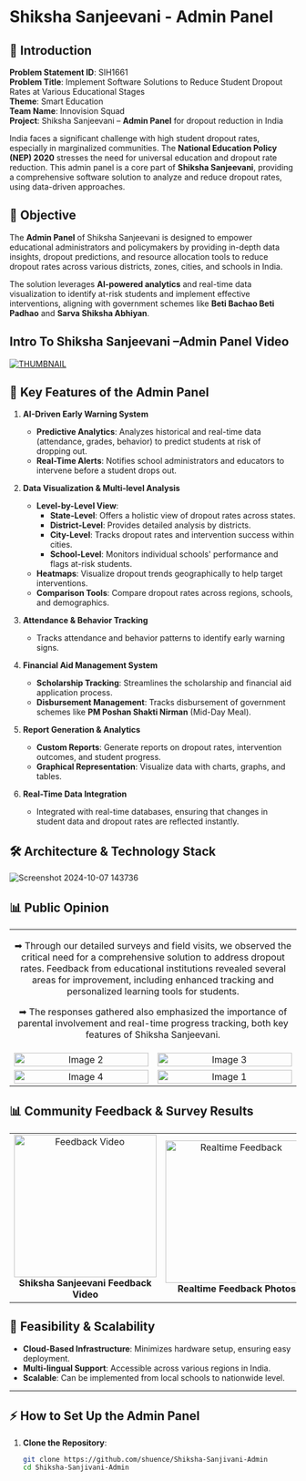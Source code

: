 # **Shiksha Sanjeevani - Admin Panel**

## 📝 **Introduction**

**Problem Statement ID**: SIH1661  
**Problem Title**: Implement Software Solutions to Reduce Student Dropout Rates at Various Educational Stages  
**Theme**: Smart Education  
**Team Name**: Innovision Squad  
**Project**: Shiksha Sanjeevani – **Admin Panel** for dropout reduction in India

India faces a significant challenge with high student dropout rates, especially in marginalized communities. The **National Education Policy (NEP) 2020** stresses the need for universal education and dropout rate reduction. This admin panel is a core part of **Shiksha Sanjeevani**, providing a comprehensive software solution to analyze and reduce dropout rates, using data-driven approaches.

## 🎯 **Objective**

The **Admin Panel** of Shiksha Sanjeevani is designed to empower educational administrators and policymakers by providing in-depth data insights, dropout predictions, and resource allocation tools to reduce dropout rates across various districts, zones, cities, and schools in India.

The solution leverages **AI-powered analytics** and real-time data visualization to identify at-risk students and implement effective interventions, aligning with government schemes like **Beti Bachao Beti Padhao** and **Sarva Shiksha Abhiyan**.

## Intro To Shiksha Sanjeevani –Admin Panel Video

[![THUMBNAIL](https://github.com/user-attachments/assets/cffd8845-4fdc-49a3-83bf-d885f5dd2586)](https://www.youtube.com/watch?v=cYP71cEpH60)


## 🚀 **Key Features of the Admin Panel**

1. **AI-Driven Early Warning System**  
   - **Predictive Analytics**: Analyzes historical and real-time data (attendance, grades, behavior) to predict students at risk of dropping out.
   - **Real-Time Alerts**: Notifies school administrators and educators to intervene before a student drops out.
  
2. **Data Visualization & Multi-level Analysis**  
   - **Level-by-Level View**: 
     - **State-Level**: Offers a holistic view of dropout rates across states.
     - **District-Level**: Provides detailed analysis by districts.
     - **City-Level**: Tracks dropout rates and intervention success within cities.
     - **School-Level**: Monitors individual schools' performance and flags at-risk students.
   - **Heatmaps**: Visualize dropout trends geographically to help target interventions.
   - **Comparison Tools**: Compare dropout rates across regions, schools, and demographics.

3. **Attendance & Behavior Tracking**  
   - Tracks attendance and behavior patterns to identify early warning signs.

4. **Financial Aid Management System**  
   - **Scholarship Tracking**: Streamlines the scholarship and financial aid application process.
   - **Disbursement Management**: Tracks disbursement of government schemes like **PM Poshan Shakti Nirman** (Mid-Day Meal).

5. **Report Generation & Analytics**  
   - **Custom Reports**: Generate reports on dropout rates, intervention outcomes, and student progress.
   - **Graphical Representation**: Visualize data with charts, graphs, and tables.

6. **Real-Time Data Integration**  
   - Integrated with real-time databases, ensuring that changes in student data and dropout rates are reflected instantly.

## 🛠️ **Architecture & Technology Stack**

![Screenshot 2024-10-07 143736](https://github.com/user-attachments/assets/70ace467-61b4-4875-a57b-82ab71c1b155)

## 📊 Public Opinion

<table style="width: 100%; border-collapse: collapse;">
  <tr>
    <td colspan="2" style="text-align: center;">
      <p>➡ Through our detailed surveys and field visits, we observed the critical need for a comprehensive solution to address dropout rates. Feedback from educational institutions revealed several areas for improvement, including enhanced tracking and personalized learning tools for students.</p>
      <p>➡ The responses gathered also emphasized the importance of parental involvement and real-time progress tracking, both key features of Shiksha Sanjeevani.</p>
    </td>
  </tr>
  <tr>
    <td style="width: 50%; text-align: center;">
      <img src="https://i.ibb.co/GtVwpT6/Screenshot-2024-10-07-200258.png" alt="Image 2" style="width: 100%; height: auto;">
    </td>
    <td style="width: 50%; text-align: center;">
      <img src="https://i.ibb.co/tLBZTsy/Screenshot-2024-10-07-200311.png" alt="Image 3" style="width: 100%; height: auto;">  
    </td>
  </tr>
  <tr>
    <td style="width: 50%; text-align: center;">
      <img src="https://i.ibb.co/28HRXj1/Screenshot-2024-10-07-200317.png" alt="Image 4" style="width: 100%; height: auto;">
    </td>
    <td style="width: 50%; text-align: center;">
      <img src="https://i.ibb.co/LtpmfHM/Screenshot-2024-10-07-200323.png" alt="Image 1" style="width: 100%; height: auto;">
    </td>
  </tr>
</table>








## 📊 Community Feedback & Survey Results

<table>
  <tr>
    <td align="center">
      <a href="https://youtu.be/gYjR6zsZcd0" target="_blank">
        <img src="https://i.postimg.cc/vHQ7NSf2/image.png" alt="Feedback Video" width="250">
      </a>
      <br>
      <b>Shiksha Sanjeevani Feedback Video</b>
    </td>
    <td align="center">
      <a href="https://photos.app.goo.gl/x91E3NJ3JcX94yoM6" target="_blank">
        <img src="https://i.postimg.cc/Pq2jnqqv/IMG20240502113610.jpg" alt="Realtime Feedback" width="250">
      </a>
      <br>
      <b>Realtime Feedback Photos</b>
    </td>
    <td align="center">
      <a href="https://drive.google.com/file/d/1q9LeB-AVDsXh8Wi0wNFbHtjDgMsyDyjC/view?usp=drivesdk" target="_blank">
        <img src="https://i.postimg.cc/vHQ7NSf2/image.png" alt="Survey Report" width="250">
      </a>
      <br>
      <b>Survey Report</b>
    </td>
  </tr>
</table>


## 🏅 **Feasibility & Scalability**

- **Cloud-Based Infrastructure**: Minimizes hardware setup, ensuring easy deployment.
- **Multi-lingual Support**: Accessible across various regions in India.
- **Scalable**: Can be implemented from local schools to nationwide level.

---

## ⚡ **How to Set Up the Admin Panel**

1. **Clone the Repository**:
   ```bash
   git clone https://github.com/shuence/Shiksha-Sanjivani-Admin
   cd Shiksha-Sanjivani-Admin
